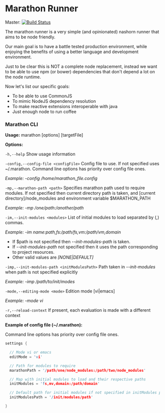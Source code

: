 Marathon Runner
===============

Master: [![Build Status](https://travis-ci.org/gextech/marathon-runner.png)](https://travis-ci.org/gextech/marathon-runner) 

The marathon runner is a very simple (and opinionated) nashorn runner that aims to be node friendly.

Our main goal is to have a battle tested production environment, while
enjoying the benefits of using a better language and development environment.

Just to be clear this is NOT a complete node replacement, instead we want to be able to use npm (or bower)
dependencies that don't depend a lot on the node runtime.

Now let's list our specific goals:

* To be able to use CommonJS
* To mimic NodeJS dependency resolution
* To make reactive extensions interoperable with java
* Just enough node to run coffee


### Marathon CLI

**Usage:** marathon [options] [targetFile]

**Options:**

`-h,--help`
 Show usage information

 `-config,--config-file <configFile>`
 Config file to use. If not specified uses ~/.marathon. Command line options has priority over config file ones.

 *Example:* *-config /home/marathon_file.config*

 `-mp,--marathon-path <path>`
Specifies marathon path used to require modules. If not specified then current directory path is taken, and [current directory]/node_modules and environment variable $MARATHON_PATH

 *Example:* *-mp /one/path:/another/path*


 `-im,--init-modules <modules>`
 List of initial modules to load separated by (,) commas.

 *Example:* *-im                                       $name:$path,fs:/path/fs,vm:/path/vm,domain*

 - If $path is not specified then *--init-modules-path* is taken.
 - If *--init-modules-path* not specified then it uses the path corresponding to project resources.
 - Other valid values are *[NONE|DEFAULT]*

`-imp,--init-modules-path <initModulesPath>`
Path taken in *--init-modules*  when path is not specified explicitly

*Example:* *-imp /path/to/init/modes*

`-mode,--editing-mode <mode>`
Edition mode [vi|emacs]

*Example:* *-mode vi*

`-r,--reload-context`
If present, each evaluation is made with a different context


**Example of config file (~/.marathon):**

 Command line options has priority over config file ones.

```c
settings {

  // Mode vi or emacs
  editMode = 'vi'

  // Path for modules to require
  marathonPath = '/path/one/node_modules:/path/two/node_modules'

  // Map with initial modules to load and their respective paths
  initModules = 'fs,mv,domain:/path/domain'

  // Default path for initial modules if not specified in initModules path
  initModulesPath = '/init/modules/path'

}

```


